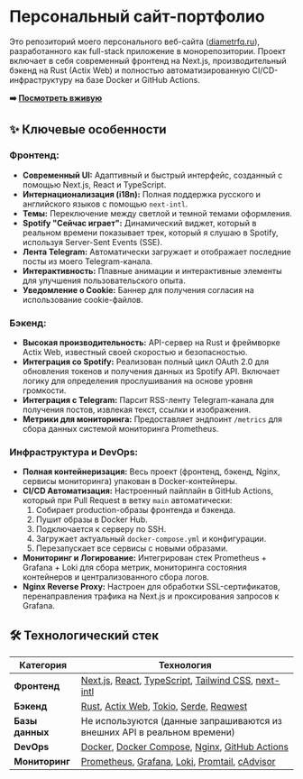 # Персональный сайт-портфолио

Это репозиторий моего персонального веб-сайта ([diametrfq.ru](https://diametrfq.ru)), разработанного как full-stack приложение в монорепозитории. Проект включает в себя современный фронтенд на Next.js, производительный бэкенд на Rust (Actix Web) и полностью автоматизированную CI/CD-инфраструктуру на базе Docker и GitHub Actions.

**➡️ [Посмотреть вживую](https://diametrfq.ru)**

## ✨ Ключевые особенности

### Фронтенд:
*   **Современный UI:** Адаптивный и быстрый интерфейс, созданный с помощью Next.js, React и TypeScript.
*   **Интернационализация (i18n):** Полная поддержка русского и английского языков с помощью `next-intl`.
*   **Темы:** Переключение между светлой и темной темами оформления.
*   **Spotify "Сейчас играет":** Динамический виджет, который в реальном времени показывает трек, который я слушаю в Spotify, используя Server-Sent Events (SSE).
*   **Лента Telegram:** Автоматически загружает и отображает последние посты из моего Telegram-канала.
*   **Интерактивность:** Плавные анимации и интерактивные элементы для улучшения пользовательского опыта.
*   **Уведомление о Cookie:** Баннер для получения согласия на использование cookie-файлов.

### Бэкенд:
*   **Высокая производительность:** API-сервер на Rust и фреймворке Actix Web, известный своей скоростью и безопасностью.
*   **Интеграция со Spotify:** Реализован полный цикл OAuth 2.0 для обновления токенов и получения данных из Spotify API. Включает логику для определения прослушивания на основе уровня громкости.
*   **Интеграция с Telegram:** Парсит RSS-ленту Telegram-канала для получения постов, извлекая текст, ссылки и изображения.
*   **Метрики для мониторинга:** Предоставляет эндпоинт `/metrics` для сбора данных системой мониторинга Prometheus.

### Инфраструктура и DevOps:
*   **Полная контейнеризация:** Весь проект (фронтенд, бэкенд, Nginx, сервисы мониторинга) упакован в Docker-контейнеры.
*   **CI/CD Автоматизация:** Настроенный пайплайн в GitHub Actions, который при Pull Request в ветку `main` автоматически:
    1.  Собирает production-образы фронтенда и бэкенда.
    2.  Пушит образы в Docker Hub.
    3.  Подключается к серверу по SSH.
    4.  Загружает актуальный `docker-compose.yml` и конфигурации.
    5.  Перезапускает все сервисы с новыми образами.
*   **Мониторинг и Логирование:** Интегрирован стек Prometheus + Grafana + Loki для сбора метрик, мониторинга состояния контейнеров и централизованного сбора логов.
*   **Nginx Reverse Proxy:** Настроен для обработки SSL-сертификатов, перенаправления трафика на Next.js и проксирования запросов к Grafana.

## 🛠️ Технологический стек

| Категория       | Технология                                                                                              |
| --------------- | ------------------------------------------------------------------------------------------------------- |
| **Фронтенд**    | [Next.js](https://nextjs.org/), [React](https://reactjs.org/), [TypeScript](https://www.typescriptlang.org/), [Tailwind CSS](https://tailwindcss.com/), [next-intl](https://next-intl.dev/) |
| **Бэкенд**      | [Rust](https://www.rust-lang.org/), [Actix Web](https://actix.rs/), [Tokio](https://tokio.rs/), [Serde](https://serde.rs/), [Reqwest](https://github.com/seanmonstar/reqwest) |
| **Базы данных** | Не используются (данные запрашиваются из внешних API в реальном времени)                                     |
| **DevOps**      | [Docker](https://www.docker.com/), [Docker Compose](https://docs.docker.com/compose/), [Nginx](https://www.nginx.com/), [GitHub Actions](https://github.com/features/actions) |
| **Мониторинг**  | [Prometheus](https://prometheus.io/), [Grafana](https://grafana.com/), [Loki](https://grafana.com/oss/loki/), [Promtail](https://grafana.com/docs/loki/latest/clients/promtail/), [cAdvisor](https://github.com/google/cadvisor) |

